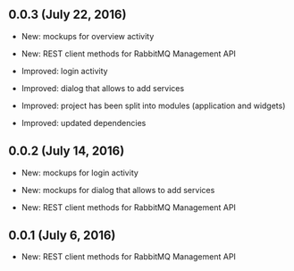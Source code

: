 ## 0.0.3 (July 22, 2016)

- New: mockups for overview activity

- New: REST client methods for RabbitMQ Management API

- Improved: login activity

- Improved: dialog that allows to add services

- Improved: project has been split into modules (application and widgets)

- Improved: updated dependencies

## 0.0.2 (July 14, 2016)

- New: mockups for login activity

- New: mockups for dialog that allows to add services

- New: REST client methods for RabbitMQ Management API

## 0.0.1 (July 6, 2016)

- New: REST client methods for RabbitMQ Management API
